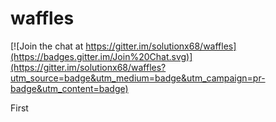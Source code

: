waffles
=======

[![Join the chat at https://gitter.im/solutionx68/waffles](https://badges.gitter.im/Join%20Chat.svg)](https://gitter.im/solutionx68/waffles?utm_source=badge&utm_medium=badge&utm_campaign=pr-badge&utm_content=badge)

First
